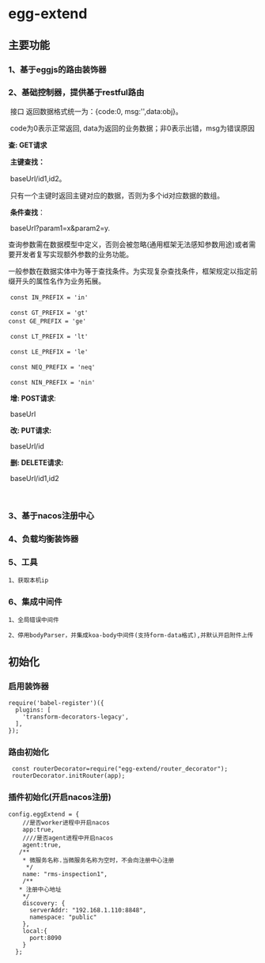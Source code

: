 # egg-extend
## 主要功能
### 1、基于eggjs的路由装饰器    

### 2、基础控制器，提供基于restful路由 

​    接口 返回数据格式统一为：{code:0, msg:'',data:obj}。 

​    code为0表示正常返回, data为返回的业务数据；非0表示出错，msg为错误原因

**查: GET请求**  

​		**主键查找：**

​							baseUrl/id1,id2。 

​							只有一个主键时返回主键对应的数据，否则为多个id对应数据的数组。

​        **条件查找**：

​						baseUrl?param1=x&param2=y.	

查询参数需在数据模型中定义，否则会被忽略(通用框架无法感知参数用途)或者需要开发者复写实现额外参数的业务功能。

一般参数在数据实体中为等于查找条件。为实现复杂查找条件，框架规定以指定前缀开头的属性名作为业务拓展。

​					`const IN_PREFIX = 'in'`

​					`const GT_PREFIX = 'gt'`
​					
​					`const GE_PREFIX = 'ge'`

​					`const LT_PREFIX = 'lt'`

​					`const LE_PREFIX = 'le'`

​					`const NEQ_PREFIX = 'neq'`

​					`const NIN_PREFIX = 'nin'`

​     **增: POST请求**: 

​								baseUrl

​     **改: PUT请求:** 

​								baseUrl/id

​     **删: DELETE请求:** 

​								baseUrl/id1,id2

​    

### 3、基于nacos注册中心  



### 4、负载均衡装饰器  



### 5、工具  

  	1、获取本机ip



### 6、集成中间件

  	1、全局错误中间件

  	2、停用bodyParser，并集成koa-body中间件(支持form-data格式),并默认开启附件上传



## 初始化

### 启用装饰器

```
require('babel-register')({
  plugins: [ 
    'transform-decorators-legacy', 
  ],
});
```

### 路由初始化 

```
 const routerDecorator=require("egg-extend/router_decorator"); 
 routerDecorator.initRouter(app);
```

###  插件初始化(开启nacos注册)

```
config.eggExtend = {
    //是否worker进程中开启nacos
    app:true,
    ////是否agent进程中开启nacos
    agent:true,
   /**
    * 微服务名称.当微服务名称为空时，不会向注册中心注册
     */
    name: "rms-inspection1",
    /**
   * 注册中心地址
    */
    discovery: {
      serverAddr: "192.168.1.110:8848",
      namespace: "public"
    },
    local:{
      port:8090
    }
  };
```

